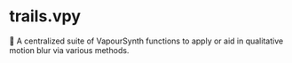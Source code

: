 # trails.vpy
🎴 A centralized suite of VapourSynth functions to apply or aid in qualitative motion blur via various methods.
